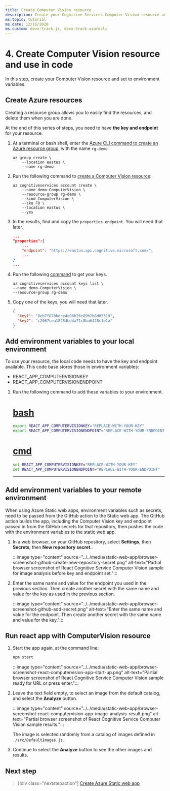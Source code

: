```yaml
---
title: Create Computer Vision resource
description: Create your Cognitive Services Computer Vision resource and set to environment variables.
ms.topic: tutorial
ms.date: 12/16/2020
ms.custom: devx-track-js, devx-track-azurecli
---
```


# 4. Create Computer Vision resource and use in code

In this step, create your Computer Vision resource and set to environment variables. 

## Create Azure resources

Creating a resource group allows you to easily find the resources, and delete them when you are done.

At the end of this series of steps, you need to have **the key and endpoint** for your resource.

1. At a terminal or bash shell, enter the [Azure CLI command to create an Azure resource group](/cli/azure/group#az_group_create), with the name `rg-demo`:

    ```azurecli
    az group create \
        --location eastus \
        --name rg-demo 
    ```
1. Run the following command to [create a Computer Vision resource](/cli/azure/cognitiveservices/account#az_cognitiveservices_account_create):


    ```azurecli
    az cognitiveservices account create \
        --name demo-ComputerVision \
        --resource-group rg-demo \
        --kind ComputerVision \
        --sku F0 \
        --location eastus \
        --yes
    ```

1. In the results, find and copy the `properties.endpoint`. You will need that later.

    ```json
    ...
    "properties":{
        ...
        "endpoint": "https://eastus.api.cognitive.microsoft.com/",
        ...
    }
    ...
    ```

1. Run the following [command](/cli/azure/cognitiveservices/account/keys#az_cognitiveservices_account_keys_list) to get your keys. 

    ```azurecli
    az cognitiveservices account keys list \
    --name demo-ComputerVision \
    --resource-group rg-demo
    ```

1. Copy one of the keys, you will need that later.

    ```json
    {
      "key1": "8eb7f878bdce4e96b26c89b2b8d05319",
      "key2": "c2067cea18254bdda71c8ba6428c1e1a"
    }
    ```

## Add environment variables to your local environment

To use your resource, the local code needs to have the key and endpoint available. This code base stores those in environment variables:

* REACT_APP_COMPUTERVISIONKEY
* REACT_APP_COMPUTERVISIONENDPOINT 

1. Run the following command to add these variables to your environment.

    # [bash](#tab/bash)
    
    ```bash
    export REACT_APP_COMPUTERVISIONKEY="REPLACE-WITH-YOUR-KEY"
    export REACT_APP_COMPUTERVISIONENDPOINT="REPLACE-WITH-YOUR-ENDPOINT"
    ```
    
    # [cmd](#tab/cmd)
    
    ```cmd
    set REACT_APP_COMPUTERVISIONKEY="REPLACE-WITH-YOUR-KEY"
    set REACT_APP_COMPUTERVISIONENDPOINT="REPLACE-WITH-YOUR-ENDPOINT"
    ```
    ---

## Add environment variables to your remote environment

When using Azure Static web apps, environment variables such as secrets, need to be passed from the GitHub action to the Static web app. The GitHub action builds the app, including the Computer Vision key and endpoint passed in from the GitHub secrets for that repository, then pushes the code with the environment variables to the static web app.

1. In a web browser, on your GitHub repository, select **Settings**, then **Secrets**, then **New repository secret**..

    :::image type="content" source="../../media/static-web-app/browser-screenshot-github-create-new-repository-secret.png" alt-text="Partial browser screenshot of React Cognitive Service Computer Vision sample for image analysis before key and endpoint set.":::

1. Enter the same name and value for the endpoint you used in the previous section. Then create another secret with the same name and value for the key as used in the previous section. 
    
    :::image type="content" source="../../media/static-web-app/browser-screenshot-github-add-secret.png" alt-text="Enter the same name and value for the endpoint. Then create another secret with the same name and value for the key.":::

## Run react app with ComputerVision resource

1. Start the app again, at the command line:

    ```bash
    npm start
    ```

    :::image type="content" source="../../media/static-web-app/browser-screenshot-react-computervision-app-start-up.png" alt-text="Partial browser screenshot of React Cognitive Service Computer Vision sample ready for URL or press enter.":::

1. Leave the text field empty, to select an image from the default catalog, and select the **Analyze** button. 

    :::image type="content" source="../../media/static-web-app/browser-screenshot-react-computervision-app-image-analysis-result.png" alt-text="Partial browser screenshot of React Cognitive Service Computer Vision sample results.":::

    The image is selected randomly from a catalog of images defined in `./src/DefaultImages.js`. 

1. Continue to select the **Analyze** button to see the other images and results. 

## Next step

> [!div class="nextstepaction"]
> [Create Azure Static web app](create-static-web-app-visual-studio-code-extension.md)